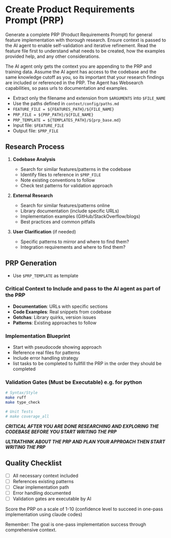 # Create Product Requirements Prompt (PRP)

Generate a complete PRP (Product Requirements Prompt) for general feature implementation with thorough research. Ensure context is passed to the AI agent to enable self-validation and iterative refinement. Read the feature file first to understand what needs to be created, how the examples provided help, and any other considerations.

The AI agent only gets the context you are appending to the PRP and training data. Assume the AI agent has access to the codebase and the same knowledge cutoff as you, so its important that your research findings are included or referenced in the PRP. The Agent has Websearch capabilities, so pass urls to documentation and examples.

- Extract only the filename and extension from `$ARGUMENTS` into `$FILE_NAME`
- Use the paths defined in `context/config/paths.md`
- `FEATURE_FILE = ${FEATURES_PATH}/${FILE_NAME}`
- `PRP_FILE = ${PRP_PATH}/${FILE_NAME}`
- `PRP_TEMPLATE = ${TEMPLATES_PATH}/${prp_base.md}`
- Input file: `$FEATURE_FILE`
- Output file: `$PRP_FILE`

## Research Process

1. **Codebase Analysis**
   - Search for similar features/patterns in the codebase
   - Identify files to reference in `$PRP_FILE`
   - Note existing conventions to follow
   - Check test patterns for validation approach

2. **External Research**
   - Search for similar features/patterns online
   - Library documentation (include specific URLs)
   - Implementation examples (GitHub/StackOverflow/blogs)
   - Best practices and common pitfalls

3. **User Clarification** (if needed)
   - Specific patterns to mirror and where to find them?
   - Integration requirements and where to find them?

## PRP Generation

- Use `$PRP_TEMPLATE` as template

### Critical Context to Include and pass to the AI agent as part of the PRP

- **Documentation**: URLs with specific sections
- **Code Examples**: Real snippets from codebase
- **Gotchas**: Library quirks, version issues
- **Patterns**: Existing approaches to follow

### Implementation Blueprint

- Start with pseudocode showing approach
- Reference real files for patterns
- Include error handling strategy
- list tasks to be completed to fullfill the PRP in the order they should be completed

### Validation Gates (Must be Executable) e.g. for python

```bash
# Syntax/Style
make ruff
make type_check

# Unit Tests
# make coverage_all
```

***CRITICAL AFTER YOU ARE DONE RESEARCHING AND EXPLORING THE CODEBASE BEFORE YOU START WRITING THE PRP***

***ULTRATHINK ABOUT THE PRP AND PLAN YOUR APPROACH THEN START WRITING THE PRP***

## Quality Checklist

- [ ] All necessary context included
- [ ] References existing patterns
- [ ] Clear implementation path
- [ ] Error handling documented
- [ ] Validation gates are executable by AI

Score the PRP on a scale of 1-10 (confidence level to succeed in one-pass implementation using claude codes)

Remember: The goal is one-pass implementation success through comprehensive context.
